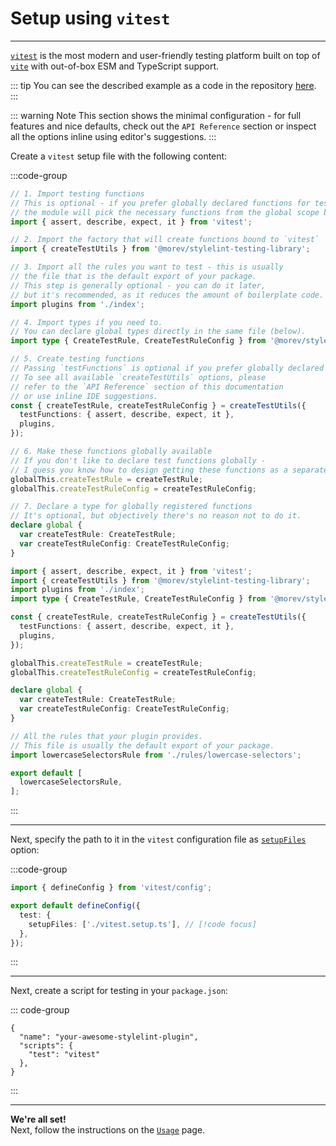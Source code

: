 # Setup using `vitest`

---

[`vitest`](https://vitest.dev/) is the most modern and user-friendly testing platform built
on top of [`vite`](https://vite.dev/) with out-of-box ESM and TypeScript support.

::: tip
You can see the described example as a code
in the repository [here](https://github.com/morevm/stylelint-testing-library/tree/master/examples/vitest).
:::

::: warning Note
This section shows the minimal configuration - for full features and nice defaults,
check out the `API Reference` section or inspect all the options inline using editor's suggestions.
:::

Create a `vitest` setup file with the following content:

:::code-group

```ts [vitest.setup.ts]
// 1. Import testing functions
// This is optional - if you prefer globally declared functions for testing,
// the module will pick the necessary functions from the global scope by itself.
import { assert, describe, expect, it } from 'vitest';

// 2. Import the factory that will create functions bound to `vitest`
import { createTestUtils } from '@morev/stylelint-testing-library';

// 3. Import all the rules you want to test - this is usually
// the file that is the default export of your package.
// This step is generally optional - you can do it later,
// but it's recommended, as it reduces the amount of boilerplate code.
import plugins from './index';

// 4. Import types if you need to.
// You can declare global types directly in the same file (below).
import type { CreateTestRule, CreateTestRuleConfig } from '@morev/stylelint-testing-library';

// 5. Create testing functions
// Passing `testFunctions` is optional if you prefer globally declared functions.
// To see all available `createTestUtils` options, please
// refer to the `API Reference` section of this documentation
// or use inline IDE suggestions.
const { createTestRule, createTestRuleConfig } = createTestUtils({
  testFunctions: { assert, describe, expect, it },
  plugins,
});

// 6. Make these functions globally available
// If you don't like to declare test functions globally -
// I guess you know how to design getting these functions as a separate hook :)
globalThis.createTestRule = createTestRule;
globalThis.createTestRuleConfig = createTestRuleConfig;

// 7. Declare a type for globally registered functions
// It's optional, but objectively there's no reason not to do it.
declare global {
  var createTestRule: CreateTestRule;
  var createTestRuleConfig: CreateTestRuleConfig;
}

```

```ts [vitest.setup.ts (without comments)]
import { assert, describe, expect, it } from 'vitest';
import { createTestUtils } from '@morev/stylelint-testing-library';
import plugins from './index';
import type { CreateTestRule, CreateTestRuleConfig } from '@morev/stylelint-testing-library';

const { createTestRule, createTestRuleConfig } = createTestUtils({
  testFunctions: { assert, describe, expect, it },
  plugins,
});

globalThis.createTestRule = createTestRule;
globalThis.createTestRuleConfig = createTestRuleConfig;

declare global {
  var createTestRule: CreateTestRule;
  var createTestRuleConfig: CreateTestRuleConfig;
}

```

```ts [index.ts]
// All the rules that your plugin provides.
// This file is usually the default export of your package.
import lowercaseSelectorsRule from './rules/lowercase-selectors';

export default [
  lowercaseSelectorsRule,
];

```

:::

---

Next, specify the path to it in the `vitest` configuration file as [`setupFiles`](https://vitest.dev/config/#setupfiles) option:

:::code-group

```ts {5} [vitest.config.ts]
import { defineConfig } from 'vitest/config';

export default defineConfig({
  test: {
    setupFiles: ['./vitest.setup.ts'], // [!code focus]
  },
});

```

:::

---

Next, create a script for testing in your `package.json`:

::: code-group

```json{4} [package.json]
{
  "name": "your-awesome-stylelint-plugin",
  "scripts": {
    "test": "vitest"
  },
}
```

:::

---

**We're all set!** \
Next, follow the instructions on the [`Usage`](/guide/usage) page.
